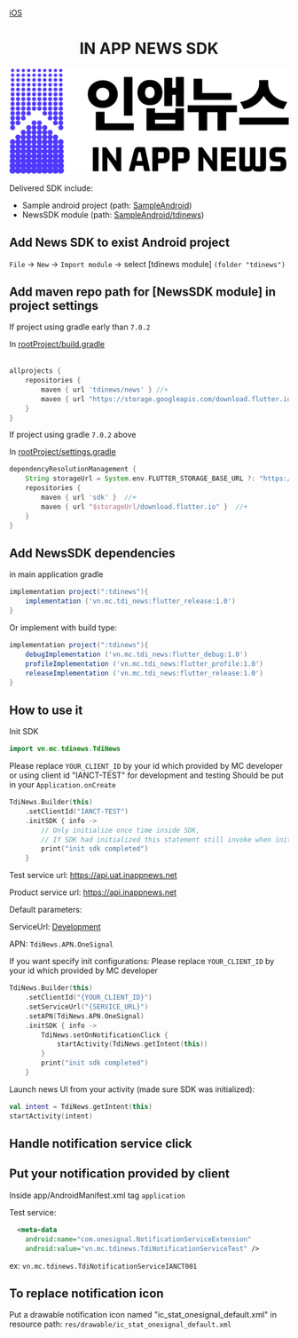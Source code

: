 [iOS](https://github.com/kaivumetacrew/Readme/tree/main/nsdkios) 

<div align="center">


# IN APP NEWS SDK
![logo_ko](https://raw.githubusercontent.com/kaivumetacrew/Readme/main/nsdkaos/logo_ko.png)

</div>

Delivered SDK include:
- Sample android project (path: [SampleAndroid]())
- NewsSDK module (path: [SampleAndroid/tdinews]())

## Add News SDK to exist Android project
`File` -> `New` -> `Import module` -> select [tdinews module] `(folder "tdinews")`

## Add maven repo path for [NewsSDK module] in project settings
If project using gradle early than `7.0.2`

In [rootProject/build.gradle]()

```groovy

allprojects {
    repositories {
        maven { url 'tdinews/news' } //+
        maven { url "https://storage.googleapis.com/download.flutter.io" } //+
    }
}

```

If project using gradle `7.0.2` above

In [rootProject/settings.gradle]()

```groovy
dependencyResolutionManagement {
    String storageUrl = System.env.FLUTTER_STORAGE_BASE_URL ?: "https://storage.googleapis.com" //+
    repositories {
        maven { url 'sdk' }  //+
        maven { url "$storageUrl/download.flutter.io" }  //+
    }
}

```

## Add NewsSDK dependencies
in main application gradle
```groovy
implementation project(":tdinews"){
    implementation ('vn.mc.tdi_news:flutter_release:1.0')
}
```

Or implement with build type:
```groovy
implementation project(":tdinews"){
    debugImplementation ('vn.mc.tdi_news:flutter_debug:1.0')
    profileImplementation ('vn.mc.tdi_news:flutter_profile:1.0')
    releaseImplementation ('vn.mc.tdi_news:flutter_release:1.0')
}
```

## How to use it
Init SDK
```kotlin
import vn.mc.tdinews.TdiNews
```

Please replace `YOUR_CLIENT_ID` by your id which provided by MC developer
or using client id "IANCT-TEST" for development and testing
Should be put in your `Application.onCreate`
```kotlin
TdiNews.Builder(this)
    .setClientId("IANCT-TEST")
    .initSDK { info ->
        // Only initialize once time inside SDK,
        // If SDK had initialized this statement still invoke when initSDK being call
        print("init sdk completed")
    }
```

Test service url: https://api.uat.inappnews.net

Product service url: https://api.inappnews.net

Default parameters:

ServiceUrl: [Development](https://api.uat.inappnews.net)

APN: `TdiNews.APN.OneSignal`

If you want specify init configurations:
Please replace `YOUR_CLIENT_ID` by your id which provided by MC developer
```kotlin
TdiNews.Builder(this)
    .setClientId("{YOUR_CLIENT_ID}")
    .setServiceUrl("{SERVICE_URL}")
    .setAPN(TdiNews.APN.OneSignal)
    .initSDK { info ->
        TdiNews.setOnNotificationClick {
            startActivity(TdiNews.getIntent(this))
        }
        print("init sdk completed")
    }
```

Launch news UI from your activity (made sure SDK was initialized):
```kotlin
val intent = TdiNews.getIntent(this)
startActivity(intent)
```

## Handle notification service click
Put your notification provided by client
-
Inside app/AndroidManifest.xml tag `application`

Test service:
```xml
  <meta-data
    android:name="com.onesignal.NotificationServiceExtension"
    android:value="vn.mc.tdinews.TdiNotificationServiceTest" />
```

ex: `vn.mc.tdinews.TdiNotificationServiceIANCT001`

## To replace notification icon
Put a drawable notification icon named "ic_stat_onesignal_default.xml" 
in resource path: `res/drawable/ic_stat_onesignal_default.xml`
